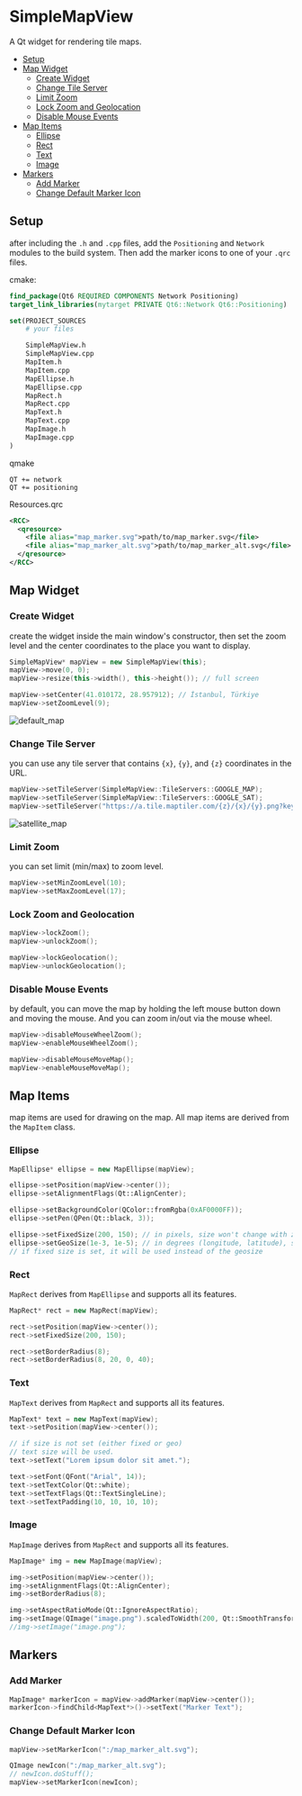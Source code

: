 # SimpleMapView

A Qt widget for rendering tile maps.

- [Setup](#setup)
- [Map Widget](#map-widget)
    - [Create Widget](#create-widget)
    - [Change Tile Server](#change-tile-server)
    - [Limit Zoom](#limit-zoom)
    - [Lock Zoom and Geolocation](#lock-zoom-and-geolocation)
    - [Disable Mouse Events](#disable-mouse-events)
- [Map Items](#map-items)
    - [Ellipse](#ellipse)
    - [Rect](#rect)
    - [Text](#text)
    - [Image](#image)
- [Markers](#markers)
    - [Add Marker](#add-marker)
    - [Change Default Marker Icon](#change-default-marker-icon)

## Setup

after including the ``.h`` and ``.cpp`` files, add the ``Positioning`` and ``Network`` modules to the build system.
Then add the marker icons to one of your ``.qrc`` files.

cmake:
```cmake
find_package(Qt6 REQUIRED COMPONENTS Network Positioning)
target_link_libraries(mytarget PRIVATE Qt6::Network Qt6::Positioning)

set(PROJECT_SOURCES
    # your files

    SimpleMapView.h
    SimpleMapView.cpp
    MapItem.h
    MapItem.cpp
    MapEllipse.h
    MapEllipse.cpp
    MapRect.h
    MapRect.cpp
    MapText.h
    MapText.cpp
    MapImage.h
    MapImage.cpp
)

```

qmake
```
QT += network
QT += positioning
```

Resources.qrc
```xml
<RCC>
  <qresource>
    <file alias="map_marker.svg">path/to/map_marker.svg</file>
    <file alias="map_marker_alt.svg">path/to/map_marker_alt.svg</file>
  </qresource>
</RCC>
```

## Map Widget

### Create Widget

create the widget inside the main window's constructor, then set the zoom level and the center coordinates to the place you want to display.

```c++
SimpleMapView* mapView = new SimpleMapView(this);
mapView->move(0, 0);
mapView->resize(this->width(), this->height()); // full screen

mapView->setCenter(41.010172, 28.957912); // İstanbul, Türkiye
mapView->setZoomLevel(9);
```

![default_map](readme_images/map.png)

### Change Tile Server

you can use any tile server that contains ``{x}``, ``{y}``, and ``{z}`` coordinates in the URL.

```c++
mapView->setTileServer(SimpleMapView::TileServers::GOOGLE_MAP);
mapView->setTileServer(SimpleMapView::TileServers::GOOGLE_SAT);
mapView->setTileServer("https://a.tile.maptiler.com/{z}/{x}/{y}.png?key=YOUR_API_KEY");
``` 
![satellite_map](readme_images/map_satellite.png)

### Limit Zoom

you can set limit (min/max) to zoom level.
```c++
mapView->setMinZoomLevel(10);
mapView->setMaxZoomLevel(17);
```

### Lock Zoom and Geolocation

```c++
mapView->lockZoom();
mapView->unlockZoom();

mapView->lockGeolocation();
mapView->unlockGeolocation();
```

### Disable Mouse Events

by default, you can move the map by holding the left mouse button down and moving the mouse. And you can zoom in/out via the mouse wheel.

```c++
mapView->disableMouseWheelZoom();
mapView->enableMouseWheelZoom();

mapView->disableMouseMoveMap();
mapView->enableMouseMoveMap();
```

## Map Items

map items are used for drawing on the map.
All map items are derived from the ``MapItem`` class.

### Ellipse

```c++
MapEllipse* ellipse = new MapEllipse(mapView);

ellipse->setPosition(mapView->center());
ellipse->setAlignmentFlags(Qt::AlignCenter);

ellipse->setBackgroundColor(QColor::fromRgba(0xAF0000FF));
ellipse->setPen(QPen(Qt::black, 3));

ellipse->setFixedSize(200, 150); // in pixels, size won't change with zoom and geolocation
ellipse->setGeoSize(1e-3, 1e-5); // in degrees (longitude, latitude), size will change with zoom and geolocation
// if fixed size is set, it will be used instead of the geosize
```

### Rect

``MapRect`` derives from ``MapEllipse`` and supports all its features.

```c++
MapRect* rect = new MapRect(mapView);

rect->setPosition(mapView->center());
rect->setFixedSize(200, 150);

rect->setBorderRadius(8);
rect->setBorderRadius(8, 20, 0, 40);
```

### Text

``MapText`` derives from ``MapRect`` and supports all its features.

```c++
MapText* text = new MapText(mapView);
text->setPosition(mapView->center());

// if size is not set (either fixed or geo)
// text size will be used.
text->setText("Lorem ipsum dolor sit amet.");

text->setFont(QFont("Arial", 14));
text->setTextColor(Qt::white);
text->setTextFlags(Qt::TextSingleLine);
text->setTextPadding(10, 10, 10, 10);
```


### Image

``MapImage`` derives from ``MapRect`` and supports all its features.

```c++
MapImage* img = new MapImage(mapView);

img->setPosition(mapView->center());
img->setAlignmentFlags(Qt::AlignCenter);
img->setBorderRadius(8);

img->setAspectRatioMode(Qt::IgnoreAspectRatio);
img->setImage(QImage("image.png").scaledToWidth(200, Qt::SmoothTransformation));
//img->setImage("image.png");
```

## Markers

### Add Marker

```c++
MapImage* markerIcon = mapView->addMarker(mapView->center());
markerIcon->findChild<MapText*>()->setText("Marker Text");
```

### Change Default Marker Icon
```c++
mapView->setMarkerIcon(":/map_marker_alt.svg");

QImage newIcon(":/map_marker_alt.svg");
// newIcon.doStuff();
mapView->setMarkerIcon(newIcon);
```
